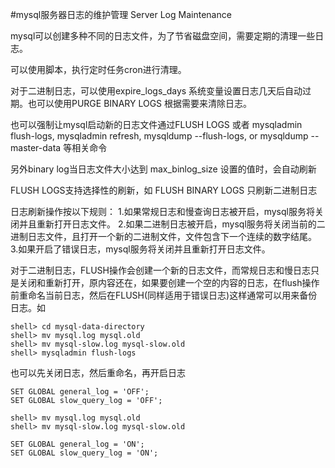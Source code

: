 #mysql服务器日志的维护管理 Server Log Maintenance

mysql可以创建多种不同的日志文件，为了节省磁盘空间，需要定期的清理一些日志。

可以使用脚本，执行定时任务cron进行清理。

对于二进制日志，可以使用expire_logs_days 系统变量设置日志几天后自动过期。也可以使用PURGE BINARY LOGS 根据需要来清除日志。

也可以强制让mysql启动新的日志文件通过FLUSH LOGS 或者 mysqladmin flush-logs, mysqladmin refresh, mysqldump --flush-logs, or mysqldump --master-data 等相关命令

另外binary log当日志文件大小达到  max_binlog_size 设置的值时，会自动刷新

FLUSH LOGS支持选择性的刷新，如 FLUSH BINARY LOGS 只刷新二进制日志

日志刷新操作按以下规则：
1.如果常规日志和慢查询日志被开启，mysql服务将关闭并且重新打开日志文件。
2.如果二进制日志被开启，mysql服务将关闭当前的二进制日志文件，且打开一个新的二进制文件，文件包含下一个连续的数字结尾。
3.如果开启了错误日志，mysql服务将关闭并且重新打开日志文件。

对于二进制日志，FLUSH操作会创建一个新的日志文件，而常规日志和慢日志只是关闭和重新打开，原内容还在，如果要创建一个空的内容的日志，在flush操作前重命名当前日志，然后在FLUSH(同样适用于错误日志)这样通常可以用来备份日志。如
```
shell> cd mysql-data-directory
shell> mv mysql.log mysql.old
shell> mv mysql-slow.log mysql-slow.old
shell> mysqladmin flush-logs
```
也可以先关闭日志，然后重命名，再开启日志
```
SET GLOBAL general_log = 'OFF';
SET GLOBAL slow_query_log = 'OFF';

shell> mv mysql.log mysql.old
shell> mv mysql-slow.log mysql-slow.old

SET GLOBAL general_log = 'ON';
SET GLOBAL slow_query_log = 'ON';
```
